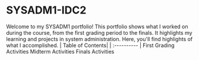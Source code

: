 # SYSADM1-IDC2
Welcome to my SYSADM1 portfolio! This portfolio shows what I worked on during the course, from the first grading period to the finals. It highlights my learning and projects in system administration. Here, you'll find highlights of what I accomplished.
| Table of Contents|
  | :---------- |
First Grading Activities
Midterm Activities
Finals Activities
